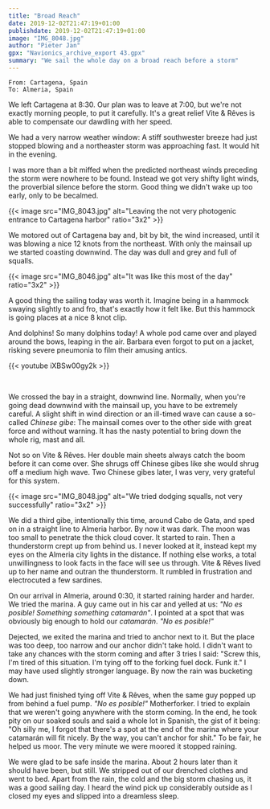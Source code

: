 ```yaml
---
title: "Broad Reach"
date: 2019-12-02T21:47:19+01:00
publishdate: 2019-12-02T21:47:19+01:00
image: "IMG_8048.jpg"
author: "Pieter Jan"
gpx: "Navionics_archive_export 43.gpx"
summary: "We sail the whole day on a broad reach before a storm"
---
```


`From: Cartagena, Spain`<br/>
`To: Almeria, Spain`

We left Cartagena at 8:30. Our plan was to leave at 7:00, but we're not exactly morning people, to put it carefully. It's a great relief Vite & Rêves is able to compensate our dawdling with her speed.

We had a very narrow weather window: A stiff southwester breeze had just stopped blowing and a northeaster storm was approaching fast. It would hit in the evening.

I was more than a bit miffed when the predicted northeast winds preceding the storm were nowhere to be found. Instead we got very shifty light winds, the proverbial silence before the storm. Good thing we didn't wake up too early, only to be becalmed.

{{< image src="IMG_8043.jpg" alt="Leaving the not very photogenic entrance to Cartagena harbor" ratio="3x2" >}}

We motored out of Cartagena bay and, bit by bit, the wind increased, until it was blowing a nice 12 knots from the northeast. With only the mainsail up we started coasting downwind. The day was dull and grey and full of squalls.

{{< image src="IMG_8046.jpg" alt="It was like this most of the day" ratio="3x2" >}}

A good thing the sailing today was worth it. Imagine being in a hammock swaying slightly to and fro, that's exactly how it felt like. But this hammock is going places at a nice 8 knot clip.

And dolphins! So many dolphins today! A whole pod came over and played around the bows, leaping in the air. Barbara even forgot to put on a jacket, risking severe pneumonia to film their amusing antics.

{{< youtube iXBSw00gy2k >}}

&nbsp;

We crossed the bay in a straight, downwind line. Normally, when you're going dead downwind with the mainsail up, you have to be extremely careful. A slight shift in wind direction or an ill-timed wave can cause a so-called _Chinese gibe_: The mainsail comes over to the other side with great force and without warning. It has the nasty potential to bring down the whole rig, mast and all.

Not so on Vite & Rêves. Her double main sheets always catch the boom before it can come over. She shrugs off Chinese gibes like she would shrug off a medium high wave. Two Chinese gibes later, I was very, very grateful for this system.

{{< image src="IMG_8048.jpg" alt="We tried dodging squalls, not very successfully" ratio="3x2" >}}

We did a third gibe, intentionally this time, around Cabo de Gata, and sped on in a straight line to Almeria harbor. By now it was dark. The moon was too small to penetrate the thick cloud cover. It started to rain. Then a thunderstorm crept up from behind us. I never looked at it, instead kept my eyes on the Almeria city lights in the distance. If nothing else works, a total unwillingness to look facts in the face will see us through. Vite & Rêves lived up to her name and outran the thunderstorm. It rumbled in frustration and electrocuted a few sardines.

On our arrival in Almeria, around 0:30, it started raining harder and harder. We tried the marina. A guy came out in his car and yelled at us: _"No es posible! Something something catamarán"_. I pointed at a spot that was obviously big enough to hold our _catamarán_. _"No es posible!"_

Dejected, we exited the marina and tried to anchor next to it. But the place was too deep, too narrow and our anchor didn't take hold. I didn't want to take any chances with the storm coming and after 3 tries I said: "Screw this, I'm tired of this situation. I'm tying off to the forking fuel dock. Funk it." I may have used slightly stronger language. By now the rain was bucketing down.

We had just finished tying off Vite & Rêves, when the same guy popped up from behind a fuel pump. _"No es posible!"_ Motherforker. I tried to explain that we weren't going anywhere with the storm coming. In the end, he took pity on our soaked souls and said a whole lot in Spanish, the gist of it being: "Oh silly me, I forgot that there's a spot at the end of the marina where your catamarán will fit nicely. By the way, you can't anchor for shit." To be fair, he helped us moor. The very minute we were moored it stopped raining.

We were glad to be safe inside the marina. About 2 hours later than it should have been, but still. We stripped out of our drenched clothes and went to bed. Apart from the rain, the cold and the big storm chasing us, it was a good sailing day. I heard the wind pick up considerably outside as I closed my eyes and slipped into a dreamless sleep.
